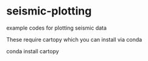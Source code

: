 # seismic-plotting
example codes for plotting seismic data

These require cartopy which you can install via conda

conda install cartopy
